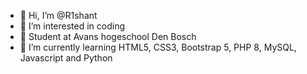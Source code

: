 - 👋 Hi, I’m @R1shant
- 👀 I’m interested in coding
- 🏫 Student at Avans hogeschool Den Bosch
- 🌱 I’m currently learning HTML5, CSS3, Bootstrap 5, PHP 8, MySQL, Javascript and Python

<!---
R1shant/R1shant is a ✨ special ✨ repository because its `README.md` (this file) appears on your GitHub profile.
You can click the Preview link to take a look at your changes.
--->
